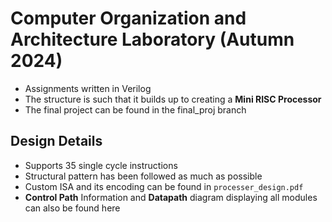 <!-- title -->
# Computer Organization and Architecture Laboratory (Autumn 2024)

- Assignments written in Verilog
- The structure is such that it builds up to creating a **Mini RISC Processor**
- The final project can be found in the final_proj branch

## Design Details
- Supports 35 single cycle instructions 
- Structural pattern has been followed as much as possible
- Custom ISA and its encoding can be found in  `processer_design.pdf`
- **Control Path** Information and **Datapath** diagram displaying all modules can also be found here


